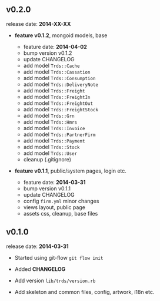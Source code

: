 ## v0.2.0

release date: **2014-XX-XX**

* **feature v0.1.2**, mongoid models, base
   - feature date: **2014-04-02**
   - bump version v0.1.2
   - update CHANGELOG
   - add model `Trds::Cache`
   - add model `Trds::Cassation`
   - add model `Trds::Consumption`
   - add model `Trds::DeliveryNote`
   - add model `Trds::Freight`
   - add model `Trds::FreightIn`
   - add model `Trds::FreightOut`
   - add model `Trds::FreightStock`
   - add model `Trds::Grn`
   - add model `Trds::Hmrs`
   - add model `Trds::Invoice`
   - add model `Trds::PartnerFirm`
   - add model `Trds::Payment`
   - add model `Trds::Stock`
   - add model `Trds::User`
   - cleanup (.gitignore)

* **feature v0.1.1**, public/system pages, login etc.
   - feature date: **2014-03-31**
   - bump version v0.1.1
   - update CHANGELOG
   - config `firm.yml` minor changes
   - views layout, public page
   - assets css, cleanup, base files

## v0.1.0

release date: **2014-03-31**

* Started using git-flow `git flow init`

* Added **CHANGELOG**

* Add version `lib/trds/version.rb`

* Add skeleton and common files, config, artwork, i18n etc.
